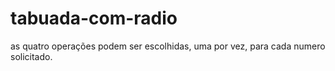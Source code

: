# tabuada-com-radio
as quatro operações podem ser escolhidas, uma por vez, para cada numero solicitado.
